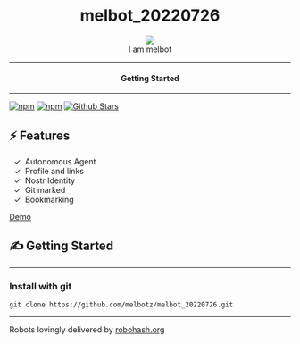 <div align="center">
  <h1>melbot_20220726</h1>
   
  <img src="https://robohash.org/gitmark:4465fd0ce9f7758161f1d52b8b506b3e564c54a5d9a67b09879696fc536911fd:0">  
</div>

<div align="center">  
I am melbot
</div>

---

<div align="center">
<h4>Getting Started</h4>
</div>
  
---
  

[![npm](https://img.shields.io/npm/v/melbot_20220726)](https://npmjs.com/package/melbot_20220726)
[![npm](https://img.shields.io/npm/dw/melbot_20220726.svg)](https://npmjs.com/package/melbot_20220726)
[![Github Stars](https://img.shields.io/github/stars/melbotz/melbot_20220726.svg)](https://github.com/melbotz/melbot_20220726/)

## ⚡️ Features

&nbsp;&nbsp;✓&nbsp; Autonomous Agent  
&nbsp;&nbsp;✓&nbsp; Profile and links  
&nbsp;&nbsp;✓&nbsp; Nostr Identity  
&nbsp;&nbsp;✓&nbsp; Git marked  
&nbsp;&nbsp;✓&nbsp; Bookmarking  

[Demo](https://melbotz.github.io/melbot_20220726/)

## ✍️ Getting Started

---

### Install with git

```
git clone https://github.com/melbotz/melbot_20220726.git
```

---

Robots lovingly delivered by [robohash.org](https://robohash.org/)